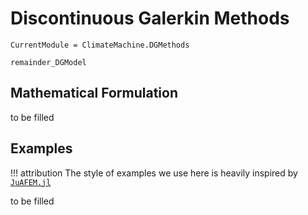 # Discontinuous Galerkin Methods

```@meta
CurrentModule = ClimateMachine.DGMethods
```

```@docs
remainder_DGModel
```

## Mathematical Formulation

to be filled

## Examples

!!! attribution
    The style of examples we use here is heavily inspired by
    [`JuAFEM.jl`](https://github.com/KristofferC/JuAFEM.jl)

to be filled

